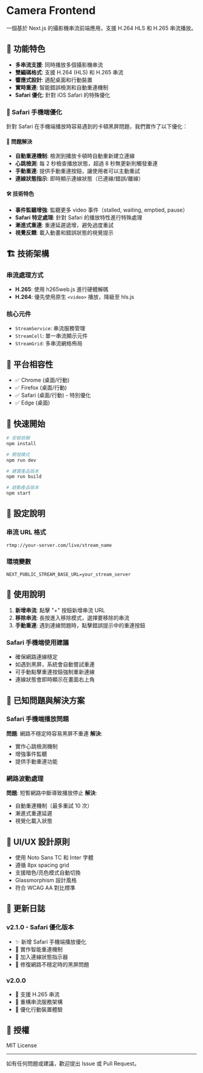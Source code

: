 # Camera Frontend

一個基於 Next.js 的攝影機串流前端應用，支援 H.264 HLS 和 H.265 串流播放。

## 🚀 功能特色

- **多串流支援**: 同時播放多個攝影機串流
- **雙編碼格式**: 支援 H.264 (HLS) 和 H.265 串流
- **響應式設計**: 適配桌面和行動裝置
- **實時重連**: 智能錯誤檢測和自動重連機制
- **Safari 優化**: 針對 iOS Safari 的特殊優化

### 🔧 Safari 手機端優化

針對 Safari 在手機端播放時容易遇到的卡頓黑屏問題，我們實作了以下優化：

#### 🎯 問題解決
- **自動重連機制**: 檢測到播放卡頓時自動重新建立連線
- **心跳檢測**: 每 2 秒檢查播放狀態，超過 8 秒無更新則觸發重連
- **手動重連**: 提供手動重連按鈕，讓使用者可以主動重試
- **連線狀態指示**: 即時顯示連線狀態（已連線/錯誤/離線）

#### 🛠️ 技術特色
- **事件監聽增強**: 監聽更多 video 事件（stalled, waiting, emptied, pause）
- **Safari 特定處理**: 針對 Safari 的播放特性進行特殊處理
- **漸進式重連**: 重連延遲遞增，避免過度重試
- **視覺反饋**: 載入動畫和錯誤狀態的視覺提示

## 🏗️ 技術架構

### 串流處理方式
- **H.265**: 使用 h265web.js 進行硬體解碼
- **H.264**: 優先使用原生 `<video>` 播放，降級至 hls.js

### 核心元件
- `StreamService`: 串流服務管理
- `StreamCell`: 單一串流顯示元件
- `StreamGrid`: 多串流網格佈局

## 📱 平台相容性

- ✅ Chrome (桌面/行動)
- ✅ Firefox (桌面/行動)
- ✅ Safari (桌面/行動) - 特別優化
- ✅ Edge (桌面)

## 🚀 快速開始

```bash
# 安裝依賴
npm install

# 開發模式
npm run dev

# 建置產品版本
npm run build

# 啟動產品版本
npm start
```

## 🔧 設定說明

### 串流 URL 格式
```
rtmp://your-server.com/live/stream_name
```

### 環境變數
```env
NEXT_PUBLIC_STREAM_BASE_URL=your_stream_server
```

## 📖 使用說明

1. **新增串流**: 點擊 "+" 按鈕新增串流 URL
2. **移除串流**: 長按進入移除模式，選擇要移除的串流
3. **手動重連**: 遇到連線問題時，點擊錯誤提示中的重連按鈕

### Safari 手機端使用建議
- 確保網路連線穩定
- 如遇到黑屏，系統會自動嘗試重連
- 可手動點擊重連按鈕強制重新連線
- 連線狀態會即時顯示在畫面右上角

## 🐛 已知問題與解決方案

### Safari 手機端播放問題
**問題**: 網路不穩定時容易黑屏不重連
**解決**: 
- 實作心跳檢測機制
- 增強事件監聽
- 提供手動重連功能

### 網路波動處理
**問題**: 短暫網路中斷導致播放停止
**解決**: 
- 自動重連機制（最多重試 10 次）
- 漸進式重連延遲
- 視覺化載入狀態

## 🎨 UI/UX 設計原則

- 使用 Noto Sans TC 和 Inter 字體
- 遵循 8px spacing grid
- 支援暗色/亮色模式自動切換
- Glassmorphism 設計風格
- 符合 WCAG AA 對比標準

## 🔄 更新日誌

### v2.1.0 - Safari 優化版本
- ✨ 新增 Safari 手機端播放優化
- 🔧 實作智能重連機制
- 🎯 加入連線狀態指示器
- 🐛 修復網路不穩定時的黑屏問題

### v2.0.0
- 🎉 支援 H.265 串流
- 🔧 重構串流服務架構
- 📱 優化行動裝置體驗

## 📄 授權

MIT License

---

如有任何問題或建議，歡迎提出 Issue 或 Pull Request。